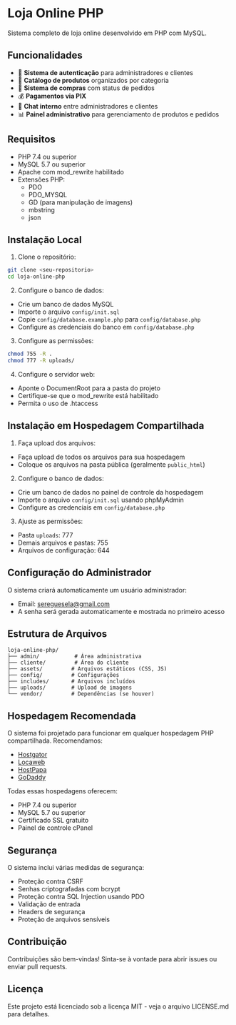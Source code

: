 # Loja Online PHP

Sistema completo de loja online desenvolvido em PHP com MySQL.

## Funcionalidades

- 🔐 **Sistema de autenticação** para administradores e clientes
- 🏪 **Catálogo de produtos** organizados por categoria
- 🛒 **Sistema de compras** com status de pedidos
- 💰 **Pagamentos via PIX**
- 💬 **Chat interno** entre administradores e clientes
- 📊 **Painel administrativo** para gerenciamento de produtos e pedidos

## Requisitos

- PHP 7.4 ou superior
- MySQL 5.7 ou superior
- Apache com mod_rewrite habilitado
- Extensões PHP:
  - PDO
  - PDO_MYSQL
  - GD (para manipulação de imagens)
  - mbstring
  - json

## Instalação Local

1. Clone o repositório:
```bash
git clone <seu-repositorio>
cd loja-online-php
```

2. Configure o banco de dados:
- Crie um banco de dados MySQL
- Importe o arquivo `config/init.sql`
- Copie `config/database.example.php` para `config/database.php`
- Configure as credenciais do banco em `config/database.php`

3. Configure as permissões:
```bash
chmod 755 -R .
chmod 777 -R uploads/
```

4. Configure o servidor web:
- Aponte o DocumentRoot para a pasta do projeto
- Certifique-se que o mod_rewrite está habilitado
- Permita o uso de .htaccess

## Instalação em Hospedagem Compartilhada

1. Faça upload dos arquivos:
- Faça upload de todos os arquivos para sua hospedagem
- Coloque os arquivos na pasta pública (geralmente `public_html`)

2. Configure o banco de dados:
- Crie um banco de dados no painel de controle da hospedagem
- Importe o arquivo `config/init.sql` usando phpMyAdmin
- Configure as credenciais em `config/database.php`

3. Ajuste as permissões:
- Pasta `uploads`: 777
- Demais arquivos e pastas: 755
- Arquivos de configuração: 644

## Configuração do Administrador

O sistema criará automaticamente um usuário administrador:
- Email: sereguesela@gmail.com
- A senha será gerada automaticamente e mostrada no primeiro acesso

## Estrutura de Arquivos

```
loja-online-php/
├── admin/           # Área administrativa
├── cliente/         # Área do cliente
├── assets/         # Arquivos estáticos (CSS, JS)
├── config/         # Configurações
├── includes/       # Arquivos incluídos
├── uploads/        # Upload de imagens
└── vendor/         # Dependências (se houver)
```

## Hospedagem Recomendada

O sistema foi projetado para funcionar em qualquer hospedagem PHP compartilhada. Recomendamos:

- [Hostgator](https://www.hostgator.com.br)
- [Locaweb](https://www.locaweb.com.br)
- [HostPapa](https://www.hostpapa.com.br)
- [GoDaddy](https://br.godaddy.com)

Todas essas hospedagens oferecem:
- PHP 7.4 ou superior
- MySQL 5.7 ou superior
- Certificado SSL gratuito
- Painel de controle cPanel

## Segurança

O sistema inclui várias medidas de segurança:
- Proteção contra CSRF
- Senhas criptografadas com bcrypt
- Proteção contra SQL Injection usando PDO
- Validação de entrada
- Headers de segurança
- Proteção de arquivos sensíveis

## Contribuição

Contribuições são bem-vindas! Sinta-se à vontade para abrir issues ou enviar pull requests.

## Licença

Este projeto está licenciado sob a licença MIT - veja o arquivo LICENSE.md para detalhes. 